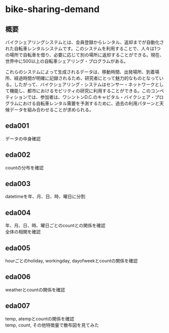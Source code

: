 # bike-sharing-demand

## 概要
バイクシェアリングシステムとは、会員登録からレンタル、返却までが自動化された自転車レンタルシステムです。このシステムを利用することで、人々は1つの場所で自転車を借り、必要に応じて別の場所に返却することができる。現在、世界中に500以上の自転車シェアリング・プログラムがある。

これらのシステムによって生成されるデータは、移動時間、出発場所、到着場所、経過時間が明確に記録されるため、研究者にとって魅力的なものとなっている。したがって、バイクシェアリング・システムはセンサー・ネットワークとして機能し、都市におけるモビリティの研究に利用することができる。このコンペティションでは、参加者は、ワシントンD.C.のキャピタル・バイクシェア・プログラムにおける自転車レンタル需要を予測するために、過去の利用パターンと天候データを組み合わせることが求められる。

## eda001
データの中身確認

## eda002
countの分布を確認

## eda003
datetimeを年、月、日、時、曜日に分割

## eda004
年、月、日、時、曜日ごとのcountとの関係を確認\
全体の相関を確認

## eda005
hourごとのholiday, workingday, dayofweekとcountの関係を確認

## eda006
weatherとcountの関係を確認

## eda007
temp, atempとcountの関係を確認\
temp, count, その他特徴量で散布図を見てみた
